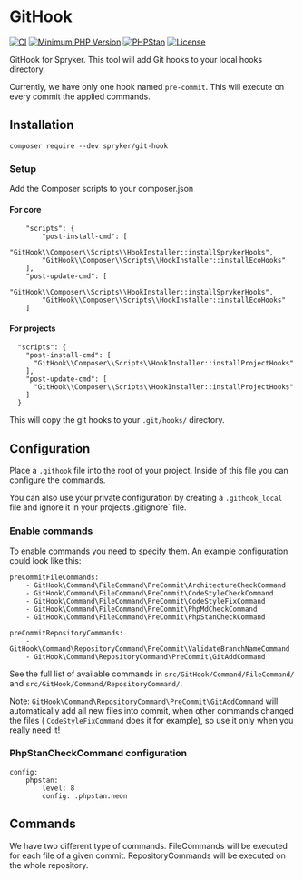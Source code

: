 # GitHook
[![CI](https://github.com/spryker/git-hook/actions/workflows/ci.yml/badge.svg)](https://github.com/spryker/git-hook/actions/workflows/ci.yml)
[![Minimum PHP Version](https://img.shields.io/badge/php-%3E%3D%208.2-8892BF.svg)](https://php.net/)
[![PHPStan](https://img.shields.io/badge/PHPStan-level%208-brightgreen.svg?style=flat)](https://phpstan.org/)
[![License](https://img.shields.io/github/license/spryker/git-hook.svg)](https://packagist.org/packages/spryker/git-hook)

GitHook for Spryker. This tool will add Git hooks to your local hooks directory.

Currently, we have only one hook named `pre-commit`.
This will execute on every commit the applied commands.

## Installation
```
composer require --dev spryker/git-hook
```
### Setup
Add the Composer scripts to your composer.json

#### For core

```
    "scripts": {
        "post-install-cmd": [
        "GitHook\\Composer\\Scripts\\HookInstaller::installSprykerHooks",
        "GitHook\\Composer\\Scripts\\HookInstaller::installEcoHooks"
    ],
    "post-update-cmd": [
        "GitHook\\Composer\\Scripts\\HookInstaller::installSprykerHooks",
        "GitHook\\Composer\\Scripts\\HookInstaller::installEcoHooks"
    ]
```
#### For projects

```
  "scripts": {
    "post-install-cmd": [
      "GitHook\\Composer\\Scripts\\HookInstaller::installProjectHooks"
    ],
    "post-update-cmd": [
      "GitHook\\Composer\\Scripts\\HookInstaller::installProjectHooks"
    ]
  }
```

This will copy the git hooks to your `.git/hooks/` directory.

## Configuration

Place a `.githook` file into the root of your project. Inside of this file you can configure the commands.

You can also use your private configuration by creating a `.githook_local` file and ignore it in your projects .gitignore` file.

### Enable commands

To enable commands you need to specify them. An example configuration could look like this:

```
preCommitFileCommands:
    - GitHook\Command\FileCommand\PreCommit\ArchitectureCheckCommand
    - GitHook\Command\FileCommand\PreCommit\CodeStyleCheckCommand
    - GitHook\Command\FileCommand\PreCommit\CodeStyleFixCommand
    - GitHook\Command\FileCommand\PreCommit\PhpMdCheckCommand
    - GitHook\Command\FileCommand\PreCommit\PhpStanCheckCommand

preCommitRepositoryCommands:
    - GitHook\Command\RepositoryCommand\PreCommit\ValidateBranchNameCommand
    - GitHook\Command\RepositoryCommand\PreCommit\GitAddCommand
```

See the full list of available commands in `src/GitHook/Command/FileCommand/` and `src/GitHook/Command/RepositoryCommand/`.

Note: `GitHook\Command\RepositoryCommand\PreCommit\GitAddCommand` will automatically add all new files into commit, when other commands changed the files ( `CodeStyleFixCommand` does it for example), so use it only when you really need it!

### PhpStanCheckCommand configuration

```
config:
    phpstan:
        level: 8
        config: .phpstan.neon
```

## Commands

We have two different type of commands. FileCommands will be executed for each file of a given commit. RepositoryCommands will be executed on the whole repository.

